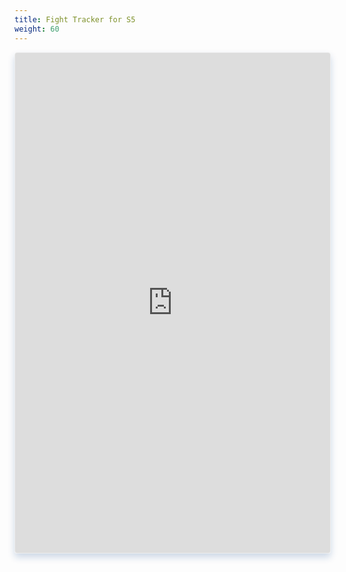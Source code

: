 ```yaml
---
title: Fight Tracker for S5
weight: 60
---
```


<iframe width="100%" height="800px" style='border-style:none;border-radius:4px; box-shadow: 0 6px 12px rgba(10, 67, 141, 0.20); border:1pt solid #eee' src='https://app.ora.pm/p/561650'></iframe>